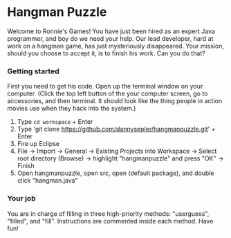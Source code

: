 # Hangman Puzzle

Welcome to Ronnie's Games! You have just been hired as an expert Java programmer, and boy do we need your help. Our lead developer, hard at work on a hangman game, has just mysteriously disappeared. Your mission, should you choose to accept it, is to finish his work. Can you do that?

### Getting started

First you need to get his code. Open up the terminal window on your computer. (Click the top left button of the your computer screen, go to accessories, and then terminal. It should look like the thing people in action movies use when they hack into the system.)

1. Type `cd workspace` + Enter
2. Type 'git clone https://github.com/dannysepler/hangmanpuzzle.git' + Enter
3. Fire up Eclipse
4. File -> Import -> General -> Existing Projects into Workspace -> Select root directory (Browse) -> highlight "hangmanpuzzle" and press "OK" -> Finish
5. Open hangmanpuzzle, open src, open (default package), and double click "hangman.java"

### Your job

You are in charge of filling in three high-priority methods: "userguess", "filled", and "fill". Instructions are commented inside each method. Have fun!